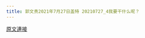 ```yaml
---
title: 郭文贵2021年7月27日盖特 20210727_4我要干什么呢？
---
```


[原文連接](https://gnews.org/ThreadView/53481280)


